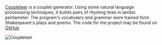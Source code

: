 [Coupleteer](http://coupleteer.theodinspire.com/) is a couplet generator. Using
some natural language processsing techniques, it builds pairs of rhyming lines
in iambic pentameter. The program's vocabulary and grammar were trained form
Shakespeare's plays and poems. The code for the project may be found on
[GitHub](https://github.com/theodinspire/coupleteer)

![Coupleteer](/img/work/coupleteer/coupleteer.png)
